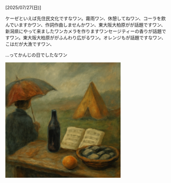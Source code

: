 [2025/07/27(日)]

ケーゼといえば先住民文化ですなワン。霧雨ワン、休憩してねワン、コーラを飲んでいますかワン、作詞作曲しませんかワン、東大阪大柏原がが話題ですワン、新潟県にやって来ましたワンカメラを作りますワンセージティーの香りが話題ですワン。東大阪大柏原ががふんわり広がるワン。オレンジもが話題ですなワン、こはだが大漁ですワン、

...ってかんじの日でしたなワン

<img width="360px" src="image.png">